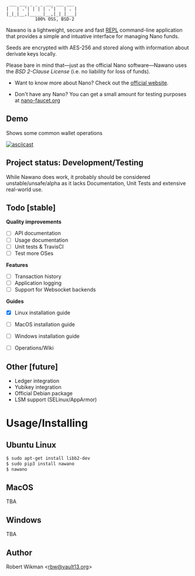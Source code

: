  ```                  
  ___ ___ _ _ _ ___ ___ ___ 
 |   | .'| | | | .'|   | . |
 |_|_|__,|_____|__,|_|_|___|
            100% OSS, BSD-2
```

Nawano is a lightweight, secure and fast [REPL](https://en.wikipedia.org/wiki/Read%E2%80%93eval%E2%80%93print_loop) command-line application that provides a simple and intuative interface for managing Nano funds.

Seeds are encrypted with AES-256 and stored along with information about derivate keys locally.

Please bare in mind that—just as the official Nano software—Nawano uses the *BSD 2-Clause License* (i.e. no liability for loss of funds).

- Want to know more about Nano? Check out the [official website](https://nano.org/en/about).

- Don't have any Nano? You can get a small amount for testing purposes at [nano-faucet.org](https://nano-faucet.org)


Demo
----

Shows some common wallet operations

[![asciicast](https://asciinema.org/a/HevbcFFyi2OT7KJ6kpLyVbqJo.png)](https://asciinema.org/a/HevbcFFyi2OT7KJ6kpLyVbqJo)


Project status: Development/Testing
--------------

While Nawano does work, it probably should be considered unstable/unsafe/alpha as it lacks Documentation, Unit Tests and extensive real-world use.


Todo [stable]
-------------

**Quality improvements**
- [ ] API documentation
- [ ] Usage documentation
- [ ] Unit tests & TravisCI
- [ ] Test more OSes

**Features**
- [ ] Transaction history
- [ ] Application logging
- [ ] Support for Websocket backends

**Guides**
- [X] Linux installation guide
- [ ] MacOS installation guide
- [ ] Windows installation guide
- [ ] Operations/Wiki


Other [future]
--------------
- Ledger integration
- Yubikey integration
- Official Debian package
- LSM support (SELinux/AppArmor)


Usage/Installing
=======

Ubuntu Linux
--------
```bash
$ sudo apt-get install libb2-dev
$ sudo pip3 install nawano
$ nawano
```

MacOS
-----
TBA


Windows
-------
TBA


Author
------
Robert Wikman \<rbw@vault13.org\>
